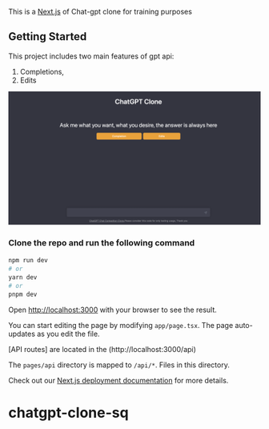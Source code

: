 This is a [Next.js](https://nextjs.org/) of Chat-gpt clone for training purposes

## Getting Started

This project includes two main features of gpt api:

1. Completions,
2. Edits

<img width="1348" alt="Screen Shot 2023-03-08 at 9 12 18 AM" src="public/gpt-window.png">

### Clone the repo and run the following command

```bash
npm run dev
# or
yarn dev
# or
pnpm dev
```

Open [http://localhost:3000](http://localhost:3000) with your browser to see the result.

You can start editing the page by modifying `app/page.tsx`. The page auto-updates as you edit the file.

[API routes] are located in the (http://localhost:3000/api)

The `pages/api` directory is mapped to `/api/*`. Files in this directory.

Check out our [Next.js deployment documentation](https://nextjs.org/docs/deployment) for more details.

# chatgpt-clone-sq
